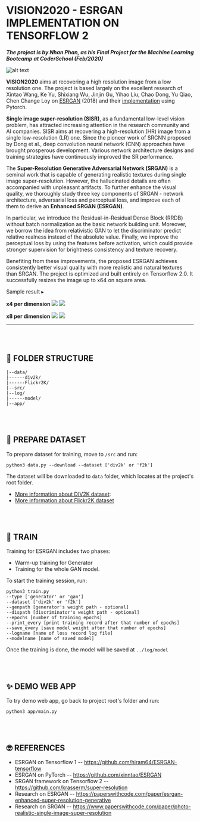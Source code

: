 # **VISION2020 - ESRGAN IMPLEMENTATION ON TENSORFLOW 2**

***The project is by Nhan Phan, as his Final Project for the Machine Learning Bootcamp at CoderSchool (Feb/2020)***

![alt text](https://github.com/xinntao/ESRGAN/blob/master/figures/baboon.jpg?raw=true)

**VISION2020** aims at recovering a high resolution image from a low resolution one. The project is based largely on the excellent research of Xintao Wang, Ke Yu, Shixiang Wu, Jinjin Gu, Yihao Liu, Chao Dong, Yu Qiao, Chen Change Loy on [ESRGAN](https://arxiv.org/pdf/1809.00219v2.pdf) (2018) and their [implementation](https://github.com/xinntao/ESRGAN) using Pytorch.

**Single image super-resolution (SISR)**, as a fundamental low-level vision problem, has attracted increasing attention in the research community and AI companies. SISR aims at recovering a high-resolution (HR) image from a single low-resolution (LR) one. Since the pioneer work of SRCNN proposed by Dong et al., deep convolution neural network (CNN) approaches have brought prosperous development. Various network architecture designs and training strategies have continuously improved the SR performance.

The **Super-Resolution Generative Adversarial Network (SRGAN)** is a seminal work that is capable of generating realistic textures during single image super-resolution. However, the hallucinated details are often accompanied with unpleasant artifacts. To further enhance the visual quality, we thoroughly study three key components of SRGAN - network architecture, adversarial loss and perceptual loss, and improve each of them to derive an **Enhanced SRGAN (ESRGAN)**. 

In particular, we introduce the Residual-in-Residual Dense Block (RRDB) without batch normalization as the basic network building unit. Moreover, we borrow the idea from relativistic GAN to let the discriminator predict relative realness instead of the absolute value. Finally, we improve the perceptual loss by using the features before activation, which could provide stronger supervision for brightness consistency and texture recovery. 

Benefiting from these improvements, the proposed ESRGAN achieves consistently better visual quality with more realistic and natural textures than SRGAN. The project is optimized and built entirely on Tensorflow 2.0. It successfully resizes the image up to x64 on square area.

Sample result ▸

**x4 per dimension**
<img src='https://i.imgur.com/vzw0TvE.png'>
<img src='https://i.imgur.com/i09Wuk8.png'>

**x8 per dimension**
<img src="https://i.imgur.com/EAPumPH.png">
<img src='https://i.imgur.com/LKvSC7L.png'>


------
<br></br>
## 📖 FOLDER STRUCTURE

```
|--data/
|------div2k/
|------Flickr2K/
|--src/
|--log/
|------model/
|--app/
```
<br></br>
## 📀 PREPARE DATASET
To prepare dataset for training, move to ```/src``` and run:

```
python3 data.py --download --dataset ['div2k' or 'f2k']
```

The dataset will be downloaded to ```data``` folder, which locates at the project's root folder. 

- [More information about DIV2K dataset](https://data.vision.ee.ethz.ch/cvl/DIV2K/): 
- [More information about Flickr2K dataset](https://github.com/limbee/NTIRE2017#dataset)

<br></br>

## 🤖 TRAIN

Training for ESRGAN includes two phases:
- Warm-up training for Generator
- Training for the whole GAN model. 

To start the training session, run: 

```
python3 train.py 
--type ['generator' or 'gan'] 
--dataset ['div2k' or 'f2k']
--genpath [generator's weight path - optional]
--dispath [discriminator's weight path - optional]
--epochs [number of training epochs]
--print_every [print training record after that number of epochs]
--save_every [save model weight after that number of epochs]
--logname [name of loss record log file] 
--modelname [name of saved model]
```

Once the training is done, the model will be saved at ```../log/model```

<br></br>

## ✨ DEMO WEB APP

To try demo web app, go back to project root's folder and run:

```
python3 app/main.py
```

<br></br>

## 🤓 REFERENCES 

- ESRGAN on Tensorflow 1 -- https://github.com/hiram64/ESRGAN-tensorflow
- ESRGAN on PyTorch -- https://github.com/xinntao/ESRGAN
- SRGAN framework on Tensorflow 2 -- https://github.com/krasserm/super-resolution
- Research on ESRGAN -- https://paperswithcode.com/paper/esrgan-enhanced-super-resolution-generative
- Research on SRGAN -- https://www.paperswithcode.com/paper/photo-realistic-single-image-super-resolution
